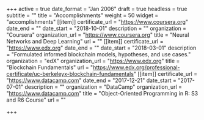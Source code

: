 +++
active = true
date_format = "Jan 2006"
draft = true
headless = true
subtitle = ""
title = "Accomplish&shy;ments"
weight = 50
widget = "accomplishments"
[[item]]
certificate_url = "https://www.coursera.org"
date_end = ""
date_start = "2018-10-01"
description = ""
organization = "Coursera"
organization_url = "https://www.coursera.org"
title = "Neural Networks and Deep Learning"
url = ""
[[item]]
certificate_url = "https://www.edx.org"
date_end = ""
date_start = "2018-03-01"
description = "Formulated informed blockchain models, hypotheses, and use cases."
organization = "edX"
organization_url = "https://www.edx.org"
title = "Blockchain Fundamentals"
url = "https://www.edx.org/professional-certificate/uc-berkeleyx-blockchain-fundamentals"
[[item]]
certificate_url = "https://www.datacamp.com"
date_end = "2017-12-21"
date_start = "2017-07-01"
description = ""
organization = "DataCamp"
organization_url = "https://www.datacamp.com"
title = "Object-Oriented Programming in R: S3 and R6 Course"
url = ""

+++
